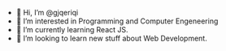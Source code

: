 - 👋 Hi, I’m @gjqeriqi
- 👀 I’m interested in Programming and Computer Engeneering
- 🌱 I’m currently learning React JS.
- 💞️ I’m looking to learn new stuff about Web Development.

